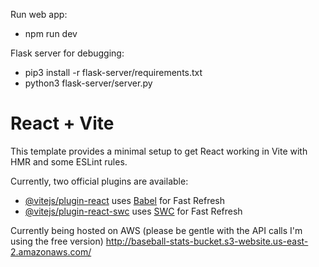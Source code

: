 Run web app:
- npm run dev

Flask server for debugging:
- pip3 install -r flask-server/requirements.txt
- python3 flask-server/server.py


# React + Vite

This template provides a minimal setup to get React working in Vite with HMR and some ESLint rules.

Currently, two official plugins are available:

- [@vitejs/plugin-react](https://github.com/vitejs/vite-plugin-react/blob/main/packages/plugin-react/README.md) uses [Babel](https://babeljs.io/) for Fast Refresh
- [@vitejs/plugin-react-swc](https://github.com/vitejs/vite-plugin-react-swc) uses [SWC](https://swc.rs/) for Fast Refresh

Currently being hosted on AWS (please be gentle with the API calls I'm using the free version)
http://baseball-stats-bucket.s3-website.us-east-2.amazonaws.com/
